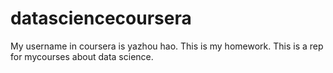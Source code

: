 # datasciencecoursera
My username in coursera is yazhou hao. This is my homework.
This is a rep for mycourses about data science.

